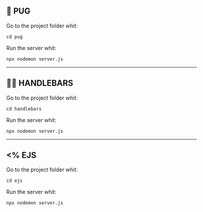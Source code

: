 ## 🐶 PUG

Go to the project folder whit:

```
cd pug
```

Run the server whit:

```
npx nodemon server.js
```

---

## 🧔🏻 HANDLEBARS

Go to the project folder whit:

```
cd handlebars
```

Run the server whit:

```
npx nodemon server.js
```
---

## <% EJS

Go to the project folder whit:

```
cd ejs
```

Run the server whit:

```
npx nodemon server.js
```